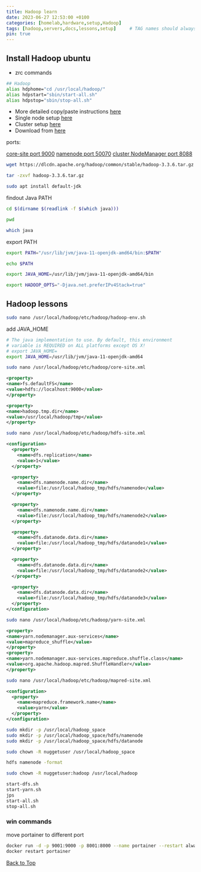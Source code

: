 ```yaml
---
title: Hadoop learn
date: 2023-06-27 12:53:00 +0100
categories: [homelab,hardware,setup,Hadoop]
tags: [hadoop,servers,docs,lessons,setup]     # TAG names should always be lowercase
pin: true
---
```


## Install Hadoop ubuntu

- zrc commands

```bash
## Hadoop
alias hdphome="cd /usr/local/hadoop/"
alias hdpstart="sbin/start-all.sh"
alias hdpstop="sbin/stop-all.sh"
```

- More detailed copy/paste instructions [here](https://www.geeksforgeeks.org/how-to-install-hadoop-in-linux/)
- Single node setup [here](https://hadoop.apache.org/docs/r3.3.5/hadoop-project-dist/hadoop-common/SingleCluster.html)
- Cluster setup [here](https://hadoop.apache.org/docs/r3.3.5/hadoop-project-dist/hadoop-common/ClusterSetup.html)
- Download from [here](https://dlcdn.apache.org/hadoop/common/)

ports:

[core-site port 9000](http://localhost:9000/)
[namenode port 50070](http://localhost:50070/)
[cluster NodeManager port 8088](http://localhost:8088/cluster)

```bash
wget https://dlcdn.apache.org/hadoop/common/stable/hadoop-3.3.6.tar.gz
```

```bash
tar -zxvf hadoop-3.3.6.tar.gz
```

```bash
sudo apt install default-jdk
```

findout Java PATH

```bash
cd $(dirname $(readlink -f $(which java)))
```

```bash
pwd
```

```bash
which java
```

export PATH

```bash
export PATH="/usr/lib/jvm/java-11-openjdk-amd64/bin:$PATH"
```

```bash
echo $PATH
```

```bash
export JAVA_HOME=/usr/lib/jvm/java-11-openjdk-amd64/bin
```

```bash
export HADOOP_OPTS="-Djava.net.preferIPv4Stack=true"
```

## Hadoop lessons

```bash
sudo nano /usr/local/hadoop/etc/hadoop/hadoop-env.sh
```

add JAVA_HOME

```bash
# The java implementation to use. By default, this environment
# variable is REQUIRED on ALL platforms except OS X!
# export JAVA_HOME=
export JAVA_HOME=/usr/lib/jvm/java-11-openjdk-amd64
```

```bash
sudo nano /usr/local/hadoop/etc/hadoop/core-site.xml
```

```xml
<property>
<name>fs.defaultFS</name>
<value>hdfs://localhost:9000</value>
</property>
```

```xml
<property>
<name>hadoop.tmp.dir</name>
<value>/usr/local/hadoop/tmp</value>
</property>
```

```bash
sudo nano /usr/local/hadoop/etc/hadoop/hdfs-site.xml
```

```xml
<configuration>
  <property>
    <name>dfs.replication</name>
    <value>1</value>
  </property>

  <property>
    <name>dfs.namenode.name.dir</name>
    <value>file:/usr/local/hadoop_tmp/hdfs/namenode</value>
  </property>

  <property>
    <name>dfs.namenode.name.dir</name>
    <value>file:/usr/local/hadoop_tmp/hdfs/namenode2</value>
  </property>

  <property>
    <name>dfs.datanode.data.dir</name>
    <value>file:/usr/local/hadoop_tmp/hdfs/datanode1</value>
  </property>

  <property>
    <name>dfs.datanode.data.dir</name>
    <value>file:/usr/local/hadoop_tmp/hdfs/datanode2</value>
  </property>

  <property>
    <name>dfs.datanode.data.dir</name>
    <value>file:/usr/local/hadoop_tmp/hdfs/datanode3</value>
  </property>
</configuration>
```

```bash
sudo nano /usr/local/hadoop/etc/hadoop/yarn-site.xml
```

```xml
<property>
<name>yarn.nodemanager.aux-services</name>
<value>mapreduce_shuffle</value>
</property>
<property>
<name>yarn.nodemanager.aux-services.mapreduce.shuffle.class</name>
<value>org.apache.hadoop.mapred.ShuffleHandler</value>
</property>
```

```bash
sudo nano /usr/local/hadoop/etc/hadoop/mapred-site.xml
```

```xml
<configuration>
  <property>
    <name>mapreduce.framework.name</name>
    <value>yarn</value>
  </property>
</configuration>
```

```bash
sudo mkdir -p /usr/local/hadoop_space
sudo mkdir -p /usr/local/hadoop_space/hdfs/namenode
sudo mkdir -p /usr/local/hadoop_space/hdfs/datanode
```

```bash
sudo chown -R nuggetuser /usr/local/hadoop_space
```

```bash
hdfs namenode -format
```

```bash
sudo chown -R nuggetuser:hadoop /usr/local/hadoop 
```

```bash
start-dfs.sh
start-yarn.sh
jps
start-all.sh
stop-all.sh
```



### win commands

move portainer to different port

```bash
docker run -d -p 9001:9000 -p 8001:8000 --name portainer --restart always -v /var/run/docker.sock:/var/run/docker.sock -v portainer_data:/data portainer/portainer-ce:latest
docker restart portainer
```

[Back to Top](#menu)
